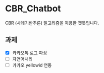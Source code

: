 # CBR_Chatbot
CBR (사례기반추론) 알고리즘을 이용한 쳇봇입니다.

## 과제
- [x] 카카오톡 로그 파싱
- [ ] 자연어처리
- [ ] 카카오 yellowid 연동
